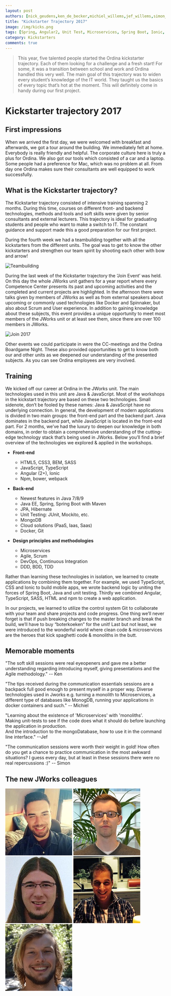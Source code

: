 ```yaml
---
layout: post
authors: [nick_geudens,ken_de_becker,michiel_willems,jef_willems,simon_buysse]
title: "Kickstarter Trajectory 2017"
image: /img/kicks.png
tags: [Spring, Angular2, Unit Test, Microservices, Spring Boot, Ionic, MongoDB]
category: Kickstarters
comments: true
---
```


>This year, five talented people started the Ordina kickstarter trajectory. Each of them looking for a challenge and a 
fresh start! For some, it was a transition between school and work and Ordina handled this very well. The main goal 
of this trajectory was to widen every student’s knowledge of the IT world. They taught us the basics of every topic 
that’s hot at the moment. This will definitely come in handy during our first project.

# Kickstarter trajectory 2017

## First impressions

When we arrived the first day, we were welcomed with breakfast and afterwards, we got a tour around the building. 
We immediately felt at home. Everybody is really friendly and helpful. The corporate culture here is truly a plus for Ordina.
We also got our tools which consisted of a car and a laptop. Some people had a preference for Mac, which was no problem at all.
From day one Ordina makes sure their consultants are well equipped to work successfully.    

## What is the Kickstarter trajectory?

The Kickstarter trajectory consisted of intensive training spanning 2 months. During this time, courses on different 
front- and backend technologies, methods and tools and soft skills were given by senior consultants and external 
lecturers. This trajectory is ideal for graduating students and people who want to make a switch to IT. 
The constant guidance and support made this a good preparation for our first project.

During the fourth week we had a teambuilding together with all the kickstarters from the different units. The goal was to 
get to know the other kickstarters and strengthen our team spirit by shooting each other with bow and arrow!

<img alt="Teambuilding" src="{{ '/img/kickstarters/2017/teambuilding-kickstarter.jpg' | prepend: site.baseurl }}" class="image fit">

During the last week of the Kickstarter trajectory the ‘Join Event’ was held. On this day the whole JWorks unit gathers 
for a year report where every Competence Center presents its past and upcoming activities and the completed and current
projects are highlighted. In the afternoon there were talks given by members of JWorks as well as from external speakers 
about upcoming or commonly used technologies like Docker and Spinnaker, but also about Scrum and User experience. In 
addition to gaining knowledge about these subjects, this event provides a unique opportunity to meet most members of the 
JWorks unit or at least see them, since there are over 100 members in JWorks.

<img alt="Join 2017" src="{{ '/img/kickstarters/2017/join.jpg' | prepend: site.baseurl }}" class="image fit">

Other events we could participate in were the CC-meetings and the Ordina Boardgame Night. These also provided 
opportunities to get to know both our and other units as we deepened our understanding of the presented subjects.
As you can see Ordina employees are very involved.

## Training

We kicked off our career at Ordina in the  JWorks unit. The main technologies used in this unit are Java & JavaScript. 
Most of the workshops in the kickstart trajectory are based on these two technologies. Small sidenote, don’t be fooled 
by these names: Java & JavaScript have no underlying connection. In general, the development of modern applications is 
divided in two main groups: the front-end part and the backend part. Java dominates in the backend part, while JavaScript 
is located in the front-end part. For 2 months, we’ve had the luxury to deepen our knowledge in both domains, in order 
to obtain a comprehensive understanding of the cutting-edge technology stack that’s being used in JWorks. Below you’ll 
find a brief overview of the technologies we explored & applied in the workshops.

* **Front-end**
  * HTML5, CSS3, BEM, SASS
  * JavaScript, TypeScript
  * Angular (2+), Ionic
  * Npm, bower, webpack

* **Back-end**
  * Newest features in Java 7/8/9
  * Java EE, Spring, Spring Boot with Maven
  * JPA, Hibernate
  * Unit Testing: JUnit, Mockito, etc. 
  * MongoDB
  * Cloud solutions (PaaS, Iaas, Saas)
  * Docker, Git

* **Design principles and methodologies**
  * Microservices 
  * Agile, Scrum 
  * DevOps, Continuous Integration
  * DDD, BDD, TDD

Rather than learning these technologies in isolation, we learned to create applications by combining them together. 
For example, we used TypeScript, CSS and Ionic to build mobile apps, we wrote backend logic by uniting the forces of 
Spring Boot, Java and unit testing. Thirdly we combined Angular, TypeScript, SASS, HTML and npm to create a web application. 

In our projects, we learned to utilize the control system Git to collaborate with your team and share projects and code 
progress. One thing we’ll never forget is that if push breaking changes to the master branch and break the build, we’ll 
have to buy “boterkoeken” for the unit! Last but not least, we were introduced to the wonderful world where clean code & 
microservices are the heroes that kick spaghetti code & monoliths in the butt. 

## Memorable moments

"The soft skill sessions were real eyeopeners and gave me a better understanding regarding introducing myself, 
giving presentations and the Agile methodology." -- Ken

"The tips received during the communication essentials sessions are a backpack full good enough to present myself in a proper way. 
Diverse technologies used in Jworks e.g. turning a monolith to Microservices, a different type of databases like MonogDB, 
running your applications in docker containers and such." -- Michiel

"Learning about the existence of 'Microservices' with 'monoliths'. <br >Making unit-tests to see if the code does what it should do before launching the application in production.<br > And the introduction to the mongoDatabase, how to use it in the command line interface." --Jef

"The communication sessions were worth their weight in gold! How often do you get a chance to practice
communication in the most awkward situations? I guess every day, but at least in these sessions there were no real repercussions :)" -- Simon

## The new JWorks colleagues

<span class="image left "><img class="p-image" alt="Nick Geudens"   src="/img/kickstarters/2017/nick-geudens.jpg" /></span>
<span class="image left "><img class="p-image" alt="Ken De Becker" src="/img/kickstarters/2017/ken-de-becker.jpg" /></span>
<span class="image left "><img class="p-image" alt="Michiel Willems"  src="/img/kickstarters/2017/michiel-willems.jpg" /></span>
<span class="image left "><img class="p-image" alt="Jef Willems"  src="/img/kickstarters/2017/jef-willems.jpg" /></span>
<span class="image left "><img class="p-image" alt="Simon Buysse"   src="/img/kickstarters/2017/simon-buysse.jpg" /></span>

